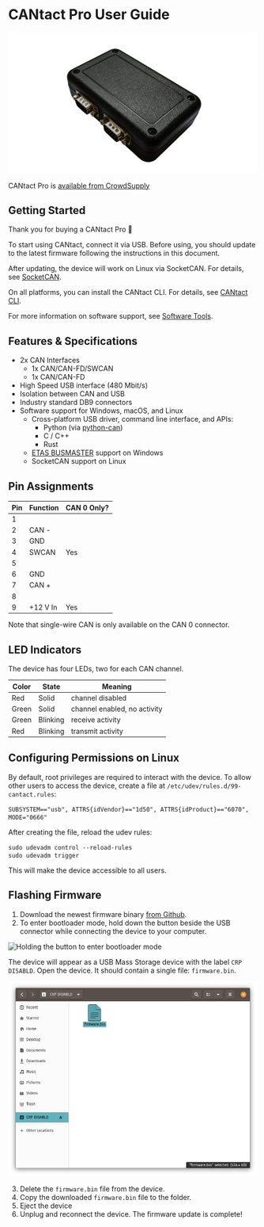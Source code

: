# CANtact Pro User Guide

![CANtact Pro](cantact-pro.jpg)

CANtact Pro is [available from CrowdSupply](https://www.crowdsupply.com/linklayer-labs/cantact-pro)

## Getting Started

Thank you for buying a CANtact Pro 🙂

To start using CANtact, connect it via USB. Before using, you should update to the latest 
firmware following the instructions in this document.

After updating, the device will work on Linux via SocketCAN. For details, see [SocketCAN](../tools/socketcan.html). 

On all platforms, you can install the CANtact CLI. For details, see [CANtact CLI](../tools/cantact-cli.html).

For more information on software support, see [Software Tools](../tools/software-tools.html).

## Features & Specifications
- 2x CAN Interfaces
  - 1x CAN/CAN-FD/SWCAN
  - 1x CAN/CAN-FD
- High Speed USB interface (480 Mbit/s)
- Isolation between CAN and USB
- Industry standard DB9 connectors
- Software support for Windows, macOS, and Linux
  - Cross-platform USB driver, command line interface, and APIs:
    - Python (via [python-can](https://github.com/hardbyte/python-can/))
    - C / C++
    - Rust
  - [ETAS BUSMASTER](https://rbei-etas.github.io/busmaster/) support on Windows
  - SocketCAN support on Linux


## Pin Assignments

|Pin | Function | CAN 0 Only? |
|----|----------|-------------|
|1   |          |
|2   | CAN -    |
|3   | GND      |
|4   | SWCAN    | Yes
|5   |          |
|6   | GND      |
|7   | CAN +    |
|8   |          |
|9   | +12 V In | Yes

Note that single-wire CAN is only available on the CAN 0 connector.

## LED Indicators

The device has four LEDs, two for each CAN channel.

|Color  | State   | Meaning |
|-------|---------|---------|
| Red   | Solid   | channel disabled
| Green | Solid   | channel enabled, no activity
| Green | Blinking| receive activity 
| Red   | Blinking| transmit activity 

## Configuring Permissions on Linux

By default, root privileges are required to interact with the device. To allow other users to access the device, 
create a file at `/etc/udev/rules.d/99-cantact.rules`:
```
SUBSYSTEM=="usb", ATTRS{idVendor}=="1d50", ATTRS{idProduct}=="6070", MODE="0666"
```

After creating the file, reload the udev rules:
```
sudo udevadm control --reload-rules
sudo udevadm trigger
```

This will make the device accessible to all users. 

## Flashing Firmware

1. Download the newest firmware binary [from Github](https://github.com/linklayer/cantact-pro-fw/releases).
2. To enter bootloader mode, hold down the button beside the USB connector while connecting the device
to your computer.

![Holding the button to enter bootloader mode](enter-bootloader.jpg)

The device will appear as a USB Mass Storage device with the label `CRP DISABLD`. Open the device. It should contain a single file: `firmware.bin`.

![Bootloader Mass Storage Device folder](bootloader-folder.png)

3. Delete the `firmware.bin` file from the device. 
4. Copy the downloaded `firmware.bin` file to the folder. 
5. Eject the device 
6. Unplug and reconnect the device. The firmware update is complete!